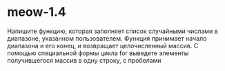 # meow-1.4
Напишите функцию, которая заполняет список случайными числами в диапазоне, указанном пользователем. Функция принимает начало диапазона и его конец, и возвращает целочисленный массив. С помощью специальной формы цикла for выведете элементы получившегося массив в одну строку, с пробелами
